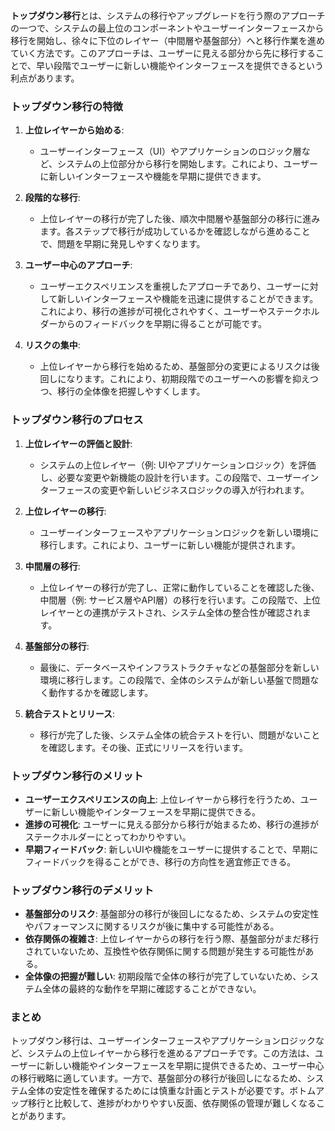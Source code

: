 **トップダウン移行**とは、システムの移行やアップグレードを行う際のアプローチの一つで、システムの最上位のコンポーネントやユーザーインターフェースから移行を開始し、徐々に下位のレイヤー（中間層や基盤部分）へと移行作業を進めていく方法です。このアプローチは、ユーザーに見える部分から先に移行することで、早い段階でユーザーに新しい機能やインターフェースを提供できるという利点があります。

### トップダウン移行の特徴

1. **上位レイヤーから始める**:
   - ユーザーインターフェース（UI）やアプリケーションのロジック層など、システムの上位部分から移行を開始します。これにより、ユーザーに新しいインターフェースや機能を早期に提供できます。

2. **段階的な移行**:
   - 上位レイヤーの移行が完了した後、順次中間層や基盤部分の移行に進みます。各ステップで移行が成功しているかを確認しながら進めることで、問題を早期に発見しやすくなります。

3. **ユーザー中心のアプローチ**:
   - ユーザーエクスペリエンスを重視したアプローチであり、ユーザーに対して新しいインターフェースや機能を迅速に提供することができます。これにより、移行の進捗が可視化されやすく、ユーザーやステークホルダーからのフィードバックを早期に得ることが可能です。

4. **リスクの集中**:
   - 上位レイヤーから移行を始めるため、基盤部分の変更によるリスクは後回しになります。これにより、初期段階でのユーザーへの影響を抑えつつ、移行の全体像を把握しやすくします。

### トップダウン移行のプロセス

1. **上位レイヤーの評価と設計**:
   - システムの上位レイヤー（例: UIやアプリケーションロジック）を評価し、必要な変更や新機能の設計を行います。この段階で、ユーザーインターフェースの変更や新しいビジネスロジックの導入が行われます。

2. **上位レイヤーの移行**:
   - ユーザーインターフェースやアプリケーションロジックを新しい環境に移行します。これにより、ユーザーに新しい機能が提供されます。

3. **中間層の移行**:
   - 上位レイヤーの移行が完了し、正常に動作していることを確認した後、中間層（例: サービス層やAPI層）の移行を行います。この段階で、上位レイヤーとの連携がテストされ、システム全体の整合性が確認されます。

4. **基盤部分の移行**:
   - 最後に、データベースやインフラストラクチャなどの基盤部分を新しい環境に移行します。この段階で、全体のシステムが新しい基盤で問題なく動作するかを確認します。

5. **統合テストとリリース**:
   - 移行が完了した後、システム全体の統合テストを行い、問題がないことを確認します。その後、正式にリリースを行います。

### トップダウン移行のメリット

- **ユーザーエクスペリエンスの向上**: 上位レイヤーから移行を行うため、ユーザーに新しい機能やインターフェースを早期に提供できる。
- **進捗の可視化**: ユーザーに見える部分から移行が始まるため、移行の進捗がステークホルダーにとってわかりやすい。
- **早期フィードバック**: 新しいUIや機能をユーザーに提供することで、早期にフィードバックを得ることができ、移行の方向性を適宜修正できる。

### トップダウン移行のデメリット

- **基盤部分のリスク**: 基盤部分の移行が後回しになるため、システムの安定性やパフォーマンスに関するリスクが後に集中する可能性がある。
- **依存関係の複雑さ**: 上位レイヤーからの移行を行う際、基盤部分がまだ移行されていないため、互換性や依存関係に関する問題が発生する可能性がある。
- **全体像の把握が難しい**: 初期段階で全体の移行が完了していないため、システム全体の最終的な動作を早期に確認することができない。

### まとめ

トップダウン移行は、ユーザーインターフェースやアプリケーションロジックなど、システムの上位レイヤーから移行を進めるアプローチです。この方法は、ユーザーに新しい機能やインターフェースを早期に提供できるため、ユーザー中心の移行戦略に適しています。一方で、基盤部分の移行が後回しになるため、システム全体の安定性を確保するためには慎重な計画とテストが必要です。ボトムアップ移行と比較して、進捗がわかりやすい反面、依存関係の管理が難しくなることがあります。
